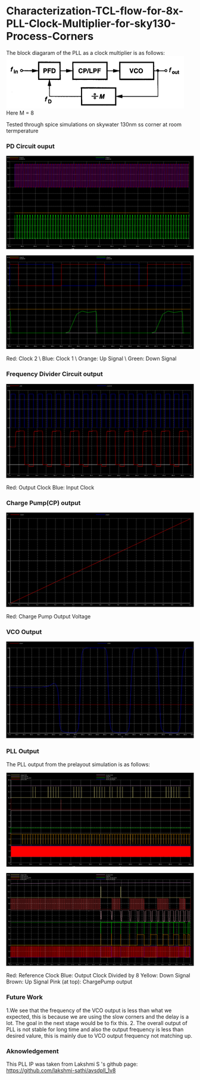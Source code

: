 # Characterization-TCL-flow-for-8x-PLL-Clock-Multiplier-for-sky130-Process-Corners

The block diagaram of the PLL as a clock multiplier is as follows:
![](/images/pll_freq.png)
Here M = 8

Tested through spice simulations on skywater 130nm ss corner at room termperature

### PD Circuit ouput

![](/images/pd1.png)

![](/images/pd2.png)

Red: Clock 2 \\
Blue: Clock 1 \\
Orange: Up Signal \\
Green: Down Signal
 
### Frequency Divider Circuit output

![](/images/fd.png)

Red: Output Clock
Blue: Input Clock 

### Charge Pump(CP) output

![](/images/cp.png)

Red: Charge Pump Output Voltage

### VCO Output

![](/images/vco.png)

### PLL Output

The PLL output from the prelayout simulation is as follows:

![](/images/pll1.png)

![](/images/pll2.png)

Red: Reference Clock
Blue: Output Clock Divided by 8
Yellow: Down Signal
Brown: Up Signal
Pink (at top): ChargePump output 

### Future Work
1.We see that the frequency of the VCO output is less than what we expected, this is because we are using the slow corners and the delay is a lot. The goal in the next stage would be to fix this.
2. The overall output of PLL is not stable for long time and also the output frequency is less than desired valure, this is mainly due to VCO output frequency not matching up.

### Aknowledgement 
This PLL IP was taken from Lakshmi S 's github page:  https://github.com/lakshmi-sathi/avsdpll_1v8
